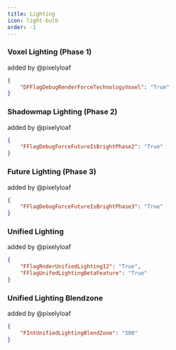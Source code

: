 ```yaml
---
title: Lighting
icon: light-bulb
order: -1
---
```

### Voxel Lighting (Phase 1)
added by @pixelyloaf
```json
{
    "DFFlagDebugRenderForceTechnologyVoxel": "True"
}
```
### Shadowmap Lighting (Phase 2)
added by @pixelyloaf
```json
{
    "FFlagDebugForceFutureIsBrightPhase2": "True"
}
```
### Future Lighting (Phase 3)
added by @pixelyloaf
```json
{
    "FFlagDebugForceFutureIsBrightPhase3": "True"
}
```
### Unified Lighting
added by @pixelyloaf
```json
{
    "FFlagRnderUnifiedLighting12": "True",
    "FFlagUnifedLightingBetaFeature": "True"
}
```
### Unified Lighting Blendzone
added by @pixelyloaf
```json
{
    "FIntUnifiedLightingBlendZone": "500"
}
```